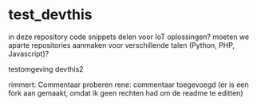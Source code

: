 test_devthis
============
in deze repository code snippets delen voor IoT oplossingen?
moeten we aparte repositories aanmaken voor verschillende talen (Python, PHP, Javascript)?

testomgeving devthis2

rimmert: Commentaar proberen
rene: commentaar toegevoegd (er is een fork aan gemaakt, omdat ik geen rechten had om de readme te editten)
